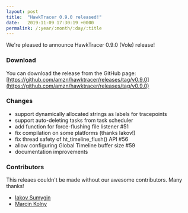 ```yaml
---
layout: post
title:  "HawkTracer 0.9.0 released!"
date:   2019-11-09 17:30:19 +0000
permalink: /:year/:month/:day/:title
---
```


We're pleased to announce HawkTracer 0.9.0 (Vole) release!

### Download
You can download the release from the GitHub page: [https://github.com/amzn/hawktracer/releases/tag/v0.9.0](https://github.com/amzn/hawktracer/releases/tag/v0.9.0)

### Changes
  * support dynamically allocated strings as labels for tracepoints
  * support auto-deleting tasks from task scheduler
  * add function for force-flushing file listener #51
  * fix compilation on some platforms (thanks Iakov!)
  * fix thread safety of ht_timeline_flush() API #56
  * allow configuring Global Timeline buffer size #59
  * documentation improvements

### Contributors
This releaes couldn't be made without our awesome contributors. Many thanks!
* [Iakov Sumygin](https://github.com/yak32)
* [Marcin Kolny](https://github.com/loganek)
